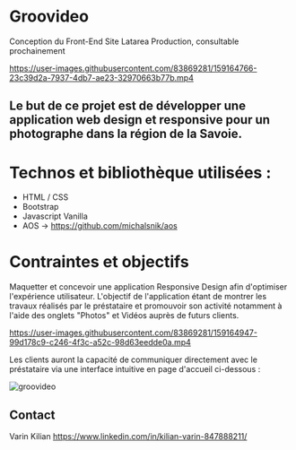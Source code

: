 # Groovideo

Conception du Front-End
Site Latarea Production, consultable prochainement 


https://user-images.githubusercontent.com/83869281/159164766-23c39d2a-7937-4db7-ae23-32970663b77b.mp4




## Le but de ce projet est de développer une application web design et responsive pour un photographe dans la région de la Savoie. 


# Technos et bibliothèque utilisées : 

* HTML / CSS
* Bootstrap
* Javascript Vanilla 
* AOS -> https://github.com/michalsnik/aos




# Contraintes et objectifs

Maquetter et concevoir une application Responsive Design afin d'optimiser l'expérience utilisateur. L'objectif de l'application étant de montrer les travaux réalisés par le préstataire et promouvoir son activité notamment à l'aide des onglets "Photos" et Vidéos auprès de futurs clients.


https://user-images.githubusercontent.com/83869281/159164947-99d178c9-c246-4f3c-a52c-98d63eedde0a.mp4



Les clients auront la capacité de communiquer directement avec le préstataire via une interface intuitive en page d'accueil ci-dessous :

![groovideo](https://user-images.githubusercontent.com/83869281/159164996-dc73565b-0e76-4c0e-96b0-543fa7b0738e.PNG)

<!-- CONTACT -->
## Contact

Varin Kilian https://www.linkedin.com/in/kilian-varin-847888211/



